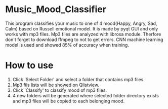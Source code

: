 # Music_Mood_Classifier
This program classifies your music to one of 4 mood(Happy, Angry, Sad, Calm) based on Russell emotional model. It is made by pyqt GUI and only works with mp3 files. Mp3 files are analyzed with librosa module. Therfore don't forget to download ffmpeg to not to get errors. CNN machine learning model is used and showed 85% of accuracy when training.


# How to use
1. Click 'Select Folder' and select a folder that contains mp3 files. 
2. Mp3 fils lists will be showed on Qlistview.
3. Click 'Classify' to classify mood of mp3 files.
4. 4 new folders will be generated where selected folder directory exists and mp3 files will be copied to each belonging mood.

